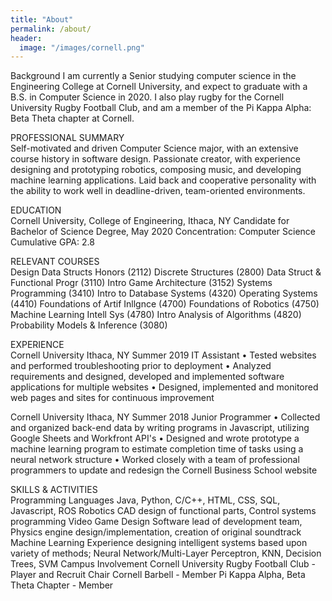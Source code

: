 ```yaml
---
title: "About"
permalink: /about/
header:
  image: "/images/cornell.png"
---
```


Background
I am currently a Senior studying computer science in the Engineering College at Cornell University, and expect to graduate with a B.S. in Computer Science in 2020. I also play rugby for the Cornell University Rugby Football Club, and am a member of the Pi Kappa Alpha: Beta Theta chapter at Cornell.

PROFESSIONAL SUMMARY  
Self-motivated and driven Computer Science major, with an extensive course history in software design. Passionate creator, with experience designing and prototyping robotics, composing music, and developing machine learning applications. Laid back and cooperative personality with the ability to work well in deadline-driven, team-oriented environments.


EDUCATION  
Cornell University, College of Engineering, Ithaca, NY
Candidate for Bachelor of Science Degree, May 2020
Concentration: Computer Science
Cumulative GPA: 2.8


RELEVANT COURSES  
Design Data Structs Honors (2112) 	Discrete Structures (2800) 	Data Struct & Functional Progr (3110)
Intro Game Architecture (3152) 	Systems Programming (3410) 	Intro to Database Systems (4320)
Operating Systems (4410) 	Foundations of Artif Inllgnce (4700) 	Foundations of Robotics (4750)
Machine Learning Intell Sys (4780) 	Intro Analysis of Algorithms (4820) 	Probability Models & Inference (3080)


EXPERIENCE  
Cornell University  Ithaca, NY	Summer 2019
IT Assistant
•	Tested websites and performed troubleshooting prior to deployment
•	Analyzed requirements and designed, developed and implemented software applications for multiple websites
•	Designed, implemented and monitored web pages and sites for continuous improvement


Cornell University  Ithaca, NY	Summer 2018
Junior Programmer
•	Collected and organized back-end data by writing programs in Javascript, utilizing Google Sheets and Workfront API's
•	Designed and wrote prototype a machine learning program to estimate completion time of tasks using a neural network structure
•	Worked closely with a team of professional programmers to update and redesign the Cornell Business School website


SKILLS & ACTIVITIES  
Programming Languages 	Java, Python, C/C++, HTML, CSS, SQL, Javascript, ROS
Robotics 	CAD design of functional parts, Control systems programming
Video Game Design 	Software lead of development team, Physics engine design/implementation, creation of original soundtrack
Machine Learning 	Experience designing intelligent systems based upon variety of methods; Neural Network/Multi-Layer Perceptron, KNN, Decision Trees, SVM
Campus Involvement 	Cornell University Rugby Football Club - Player and Recruit Chair
Cornell Barbell - Member
Pi Kappa Alpha, Beta Theta Chapter - Member
